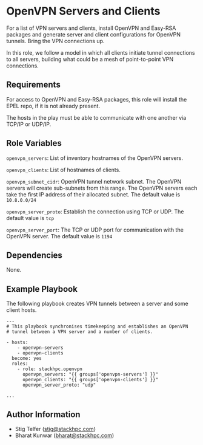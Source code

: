 OpenVPN Servers and Clients
===========================

For a list of VPN servers and clients, install OpenVPN and Easy-RSA
packages and generate server and client configurations for OpenVPN
tunnels.  Bring the VPN connections up.

In this role, we follow a model in which all clients initiate tunnel
connections to all servers, building what could be a mesh of
point-to-point VPN connections.

Requirements
------------

For access to OpenVPN and Easy-RSA packages, this role will install
the EPEL repo, if it is not already present.

The hosts in the play must be able to communicate with one another
via TCP/IP or UDP/IP.


Role Variables
--------------

`openvpn_servers`: List of inventory hostnames of the OpenVPN servers.

`openvpn_clients`: List of hostnames of clients.

`openvpn_subnet_cidr`: OpenVPN tunnel network subnet.  The OpenVPN servers
  will create sub-subnets from this range.  The OpenVPN servers each take
  the first IP address of their allocated subnet.
  The default value is `10.8.0.0/24`

`openvpn_server_proto`: Establish the connection using TCP or UDP.
  The default value is `tcp`

`openvpn_server_port`: The TCP or UDP port for communication with the
  OpenVPN server.
  The default value is `1194`


Dependencies
------------

None.

Example Playbook
----------------

The following playbook creates VPN tunnels between a server and
some client hosts.

    ---
    # This playbook synchronises timekeeping and establishes an OpenVPN
    # tunnel between a VPN server and a number of clients.

    - hosts:
        - openvpn-servers
        - openvpn-clients
      become: yes
      roles:
        - role: stackhpc.openvpn
          openvpn_servers: "{{ groups['openvpn-servers'] }}"
          openvpn_clients: "{{ groups['openvpn-clients'] }}"
          openvpn_server_proto: "udp"

    ...

Author Information
------------------

- Stig Telfer (<stig@stackhpc.com>)
- Bharat Kunwar (<bharat@stackhpc.com>)
